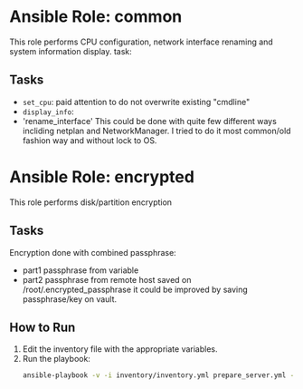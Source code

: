 # Ansible Role: common

This role performs CPU configuration, network interface renaming and system information display.
task: 
## Tasks
- `set_cpu`: paid attention to do not overwrite existing "cmdline" 
- `display_info`:
- 'rename_interface' This could be done with quite few different ways incliding netplan and NetworkManager. I tried to do it most common/old fashion way and without lock to OS.

# Ansible Role: encrypted

This role performs disk/partition encryption
## Tasks
Encryption done with combined passphrase:
- part1 passphrase from variable
- part2 passphrase from remote host saved on /root/.encrypted_passphrase
it could be improved by saving passphrase/key on vault. 


## How to Run
1. Edit the inventory file with the appropriate variables.
2. Run the playbook:
   ```bash
   ansible-playbook -v -i inventory/inventory.yml prepare_server.yml -u $user

